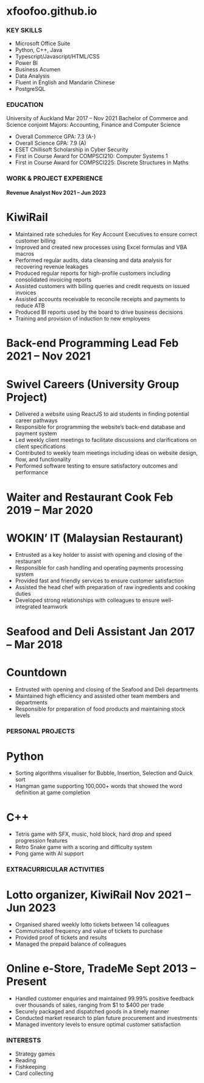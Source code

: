 # xfoofoo.github.io

### KEY SKILLS
- Microsoft Office Suite
- Python, C++, Java
- Typescript/Javascript/HTML/CSS
- Power BI
- Business Acumen
- Data Analysis
- Fluent in English and Mandarin Chinese
- PostgreSQL

### EDUCATION
University of Auckland Mar 2017 – Nov 2021
Bachelor of Commerce and Science conjoint
Majors: Accounting, Finance and Computer Science
- Overall Commerce GPA: 7.3 (A-)
- Overall Science GPA: 7.9 (A)
- ESET Chillisoft Scholarship in Cyber Security
- First in Course Award for COMPSCI210: Computer Systems 1
- First in Course Award for COMPSCI225: Discrete Structures in Maths

### WORK & PROJECT EXPERIENCE
#### Revenue Analyst Nov 2021 – Jun 2023
# KiwiRail
- Maintained rate schedules for Key Account Executives to ensure correct customer billing
- Improved and created new processes using Excel formulas and VBA macros
- Performed regular audits, data cleansing and data analysis for recovering revenue leakages
- Produced regular reports for high-profile customers including consolidated invoicing reports
- Assisted customers with billing queries and credit requests on issued invoices
- Assisted accounts receivable to reconcile receipts and payments to reduce ATB
- Produced BI reports used by the board to drive business decisions
- Training and provision of induction to new employees
 
# Back-end Programming Lead Feb 2021 – Nov 2021
# Swivel Careers (University Group Project)
- Delivered a website using ReactJS to aid students in finding potential career pathways
- Responsible for programming the website’s back-end database and payment system
- Led weekly client meetings to facilitate discussions and clarifications on client specifications
- Contributed to weekly team meetings including ideas on website design, flow, and functionality
- Performed software testing to ensure satisfactory outcomes and performance
  
# Waiter and Restaurant Cook Feb 2019 – Mar 2020
# WOKIN’ IT (Malaysian Restaurant)
- Entrusted as a key holder to assist with opening and closing of the restaurant
- Responsible for cash handling and operating payments processing system
- Provided fast and friendly services to ensure customer satisfaction
- Assisted the head chef with preparation of raw ingredients and cooking duties
- Developed strong relationships with colleagues to ensure well-integrated teamwork
  
# Seafood and Deli Assistant Jan 2017 – Mar 2018
# Countdown
- Entrusted with opening and closing of the Seafood and Deli departments
- Maintained high efficiency and assisted other team members and departments
- Responsible for preparation of food products and maintaining stock levels

### PERSONAL PROJECTS
# Python
- Sorting algorithms visualiser for Bubble, Insertion, Selection and Quick sort
- Hangman game supporting 100,000+ words that showed the word definition at game
completion

# C++
- Tetris game with SFX, music, hold block, hard drop and speed progression features
- Retro Snake game with a scoring and difficulty system
- Pong game with AI support

### EXTRACURRICULAR ACTIVITIES
# Lotto organizer, KiwiRail Nov 2021 – Jun 2023
- Organised shared weekly lotto tickets between 14 colleagues
- Communicated frequency and value of tickets to purchase
- Provided proof of tickets and results
- Managed the prepaid balance of colleagues
  
# Online e-Store, TradeMe Sept 2013 – Present
- Handled customer enquiries and maintained 99.99% positive feedback over thousands of sales,
ranging from $1 to $400 per trade
- Securely packaged and dispatched goods in a timely manner
- Conducted market research to plan future procurement and investments
- Managed inventory levels to ensure optimal customer satisfaction
  
### INTERESTS
- Strategy games
- Reading
- Fishkeeping
- Card collecting
